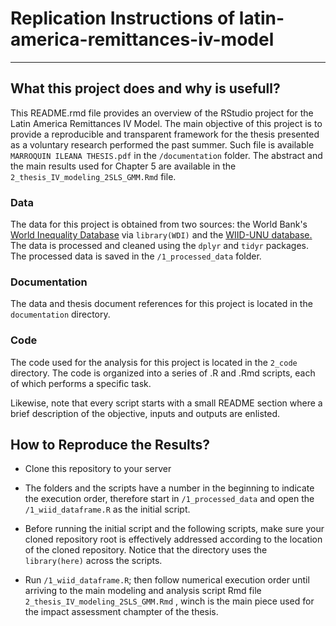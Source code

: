 # Replication Instructions of latin-america-remittances-iv-model

------------------------------------------------------------------------

## What this project does and why is usefull?

This README.rmd file provides an overview of the RStudio project for the Latin America Remittances IV Model. The main objective of this project is to provide a reproducible and transparent framework for the thesis presented as a voluntary research performed the past summer. Such file is available `MARROQUIN ILEANA THESIS.pdf` in the `/documentation` folder. The abstract and the main results used for Chapter 5 are available in the `2_thesis_IV_modeling_2SLS_GMM.Rmd` file.

### Data

The data for this project is obtained from two sources: the World Bank's [World Inequality Database](https://wid.world/) via `library(WDI)` and the [WIID-UNU database.](https://www.wider.unu.edu/project/world-income-inequality-database-wiid) The data is processed and cleaned using the `dplyr` and `tidyr` packages. The processed data is saved in the `/1_processed_data` folder.

### Documentation

The data and thesis document references for this project is located in the `documentation` directory.

### Code

The code used for the analysis for this project is located in the `2_code` directory. The code is organized into a series of .R and .Rmd scripts, each of which performs a specific task.

Likewise, note that every script starts with a small README section where a brief description of the objective, inputs and outputs are enlisted.

## How to Reproduce the Results?

-   Clone this repository to your server

-   The folders and the scripts have a number in the beginning to indicate the execution order, therefore start in `/1_processed_data` and open the `/1_wiid_dataframe.R` as the initial script.

-   Before running the initial script and the following scripts, make sure your cloned repository root is effectively addressed according to the location of the cloned repository. Notice that the directory uses the `library(here)` across the scripts.

-   Run `/1_wiid_dataframe.R`; then follow numerical execution order until arriving to the main modeling and analysis script Rmd file `2_thesis_IV_modeling_2SLS_GMM.Rmd` , winch is the main piece used for the impact assessment champter of the thesis.
